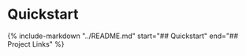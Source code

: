 # Quickstart

{%
   include-markdown "../README.md"
   start="## Quickstart"
   end="## Project Links"
%}
